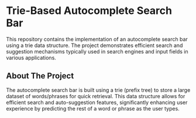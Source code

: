 # Trie-Based Autocomplete Search Bar

This repository contains the implementation of an autocomplete search bar using a trie data structure. The project demonstrates efficient search and suggestion mechanisms typically used in search engines and input fields in various applications.

## About The Project

The autocomplete search bar is built using a trie (prefix tree) to store a large dataset of words/phrases for quick retrieval. This data structure allows for efficient search and auto-suggestion features, significantly enhancing user experience by predicting the rest of a word or phrase as the user types.
